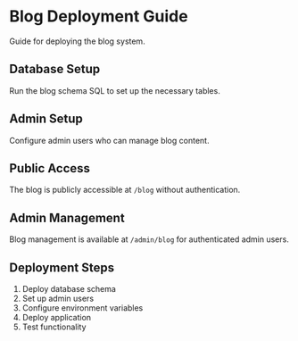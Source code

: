 # Blog Deployment Guide

Guide for deploying the blog system.

## Database Setup
Run the blog schema SQL to set up the necessary tables.

## Admin Setup
Configure admin users who can manage blog content.

## Public Access
The blog is publicly accessible at `/blog` without authentication.

## Admin Management
Blog management is available at `/admin/blog` for authenticated admin users.

## Deployment Steps
1. Deploy database schema
2. Set up admin users
3. Configure environment variables
4. Deploy application
5. Test functionality